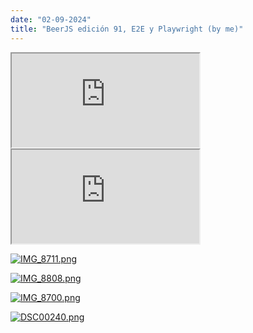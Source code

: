 ```yaml
---
date: "02-09-2024"
title: "BeerJS edición 91, E2E y Playwright (by me)"
---
```

<iframe src="https://www.youtube.com/embed/ldPB6y0I2Z0" allowfullscreen></iframe>

<iframe src="https://www.youtube.com/embed/VSZc6vsm1xk" allowfullscreen></iframe>

<a href="/images/IMG_8711.png" target="_blank"><img src="/images/IMG_8711.png" alt="IMG_8711.png" /></a>

<a href="/images/IMG_8808.png" target="_blank"><img src="/images/IMG_8808.png" alt="IMG_8808.png" /></a>

<a href="/images/IMG_8700.png" target="_blank"><img src="/images/IMG_8700.png" alt="IMG_8700.png" /></a>

<a href="/images/DSC00240.png" target="_blank"><img src="/images/DSC00240.png" alt="DSC00240.png" /></a>
